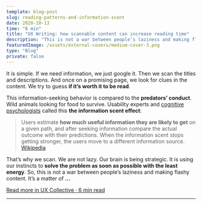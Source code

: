```yaml
---
template: blog-post
slug: reading-patterns-and-information-scent
date: 2020-10-13
time: "6 min"
title: "UX Writing: how scannable content can increase reading time"
description: "This is not a war between people’s laziness and making flashy content. It is a matter of empathy."
featuredImage: /assets/external-covers/medium-cover-3.png
type: "Blog"
private: false
---
```


It is simple. If we need information, we just google it. Then we scan the titles and descriptions. And once on a promising page, we look for clues in the content. We try to guess **if it’s worth it to be read**.

This information-seeking behavior is compared to the **predators’ conduct**. Wild animals looking for food to survive. Usability experts and [cognitive psychologists](https://www.apa.org/monitor/2012/03/information) called this **the information scent effect**:

> Users estimate **how much useful information they are likely to get** on a given path, and after seeking information compare the actual outcome with their predictions. When the information scent stops getting stronger, the users move to a different information source.
> [Wikipedia](https://en.wikipedia.org/wiki/Information_foraging#Information_scent)

That’s why we scan. We are not lazy. Our brain is being strategic. It is using our instincts to **solve the problem as soon as possible with the least energy**. So, this is not a war between people’s laziness and making flashy content. It’s a matter of **...**

<a href="https://bit.ly/Information-Scent">Read more in UX Collective · 6 min read</a>

---
